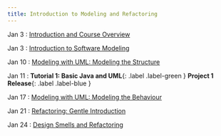 ```yaml
---
title: Introduction to Modeling and Refactoring
---
```


Jan 3
: [Introduction and Course Overview](#)

Jan 3
: [Introduction to Software Modeling](#)

Jan 10
: [Modeling with UML: Modeling the Structure](#)

Jan 11
: **Tutorial 1: Basic Java and UML**{: .label .label-green } **Project 1 Release**{: .label .label-blue }

Jan 17
: [Modeling with UML: Modeling the Behaviour](#)

Jan 21
: [Refactoring: Gentle Introduction](#)

Jan 24
: [Design Smells and Refactoring](#)


